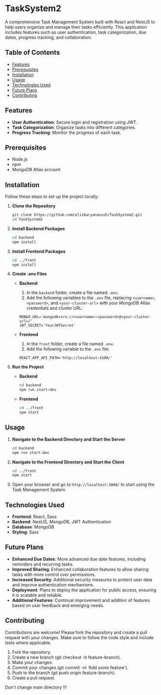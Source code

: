 # TaskSystem2

A comprehensive Task Management System built with React and NestJS to help users organize and manage their tasks efficiently. This application includes features such as user authentication, task categorization, due dates, progress tracking, and collaboration.

## Table of Contents

- [Features](#features)
- [Prerequisites](#prerequisites)
- [Installation](#installation)
- [Usage](#usage)
- [Technologies Used](#technologies-used)
- [Future Plans](#future-plans)
- [Contributing](#contributing)

## Features

- **User Authentication**: Secure login and registration using JWT.
- **Task Categorization**: Organize tasks into different categories.
- **Progress Tracking**: Monitor the progress of each task.

## Prerequisites

- Node.js
- npm
- MongoDB Atlas account

## Installation

Follow these steps to set up the project locally:

1. **Clone the Repository**

    ```bash
    git clone https://github.com/elizbaryananush/TaskSystem2.git
    cd TaskSystem2
    ```

2. **Install Backend Packages**

    ```bash
    cd backend
    npm install
    ```

3. **Install Frontend Packages**

    ```bash
    cd ../front
    npm install
    ```

4. **Create .env Files**

    - **Backend**

      1. In the `backend` folder, create a file named `.env`.
      2. Add the following variables to the `.env` file, replacing `<username>`, `<password>`, and `<your-cluster-url>` with your MongoDB Atlas credentials and cluster URL:

        ```env
        MONGO_URL='mongodb+srv://<username>:<password>@<your-cluster-url>/'
        JWT_SECRET='YourJWTSecret'
        ```

    - **Frontend**

      1. In the `front` folder, create a file named `.env`.
      2. Add the following variable to the `.env` file:

        ```env
        REACT_APP_API_PATH='http://localhost:4100/'
        ```

5. **Run the Project**

    - **Backend**

        ```bash
        cd backend
        npm run start:dev
        ```

    - **Frontend**

        ```bash
        cd ../front
        npm start
        ```

## Usage

1. **Navigate to the Backend Directory and Start the Server**

    ```bash
    cd backend
    npm run start:dev
    ```

2. **Navigate to the Frontend Directory and Start the Client**

    ```bash
    cd ../front
    npm start
    ```

3. Open your browser and go to `http://localhost:3000/` to start using the Task Management System.

## Technologies Used

- **Frontend**: React, Sass
- **Backend**: NestJS, MongoDB, JWT Authentication
- **Database**: MongoDB
- **Styling**: Sass

## Future Plans

- **Enhanced Due Dates**: More advanced due date features, including reminders and recurring tasks.
- **Improved Sharing**: Enhanced collaboration features to allow sharing tasks with more control over permissions.
- **Increased Security**: Additional security measures to protect user data and improve authentication mechanisms.
- **Deployment**: Plans to deploy the application for public access, ensuring it is scalable and reliable.
- **Additional Features**: Continual improvement and addition of features based on user feedback and emerging needs.

## Contributing

Contributions are welcome! Please fork the repository and create a pull request with your changes. Make sure to follow the code style and include tests where applicable.

1. Fork the repository.
2. Create a new branch (git checkout -b feature-branch).
3. Make your changes.
4. Commit your changes (git commit -m 'Add some feature').
5. Push to the branch (git push origin feature-branch).
6. Create a pull request.

Don't change main directory !!!
